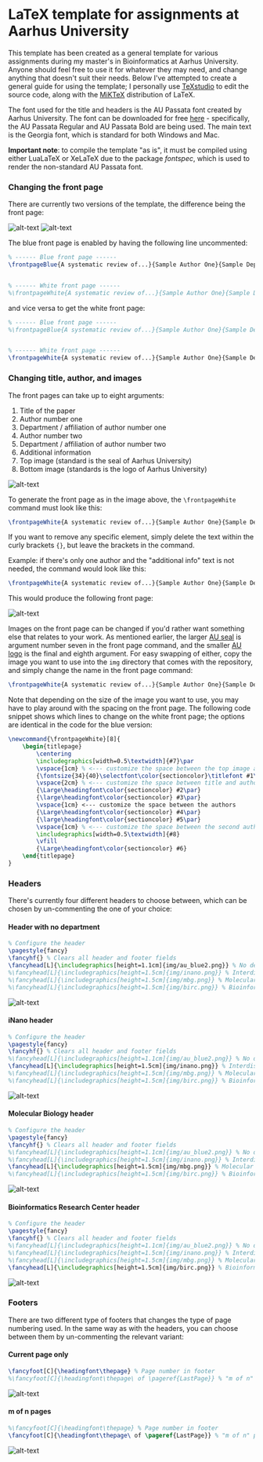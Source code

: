 # LaTeX template for assignments at Aarhus University

This template has been created as a general template for various assignments during my master's in Bioinformatics at Aarhus University. Anyone should feel free to use it for whatever they may need, and change anything that doesn't suit their needs. Below I've attempted to create a general guide for using the template; I personally use [TeXstudio](https://www.texstudio.org/#download) to edit the source code, along with the [MiKTeX](https://miktex.org/download) distribution of LaTeX.

The font used for the title and headers is the AU Passata font created by Aarhus University. The font can be downloaded for free [here](https://medarbejdere.au.dk/en/administration/communication/guidelines/guidelinesforfonts) - specifically, the AU Passata Regular and AU Passata Bold are being used. The main text is the Georgia font, which is standard for both Windows and Mac.

**Important note**: to compile the template "as is", it must be compiled using either LuaLaTeX or XeLaTeX due to the package *fontspec*, which is used to render the non-standard AU Passata font.



### Changing the front page
There are currently two versions of the template, the difference being the front page:

![alt-text](https://github.com/rasmusfreund/latexTemplate/tree/main/src/fp_blue.png "Blue front page")
![alt-text](https://github.com/rasmusfreund/latexTemplate/tree/main/src/fp_white.png "White front page")


The blue front page is enabled by having the following line uncommented:
```latex
% ------ Blue front page ------
\frontpageBlue{A systematic review of...}{Sample Author One}{Sample Department One}{Sample Author Two}{Sample Department Two}{img/ausegl_hvid.png}{img/au_white.png}{}


% ------ White front page ------
%\frontpageWhite{A systematic review of...}{Sample Author One}{Sample Department One}{Sample Author Two}{Sample Department Two}{img/ausegl.png}{img/au_blue.png}{}
```

and vice versa to get the white front page:
```latex
% ------ Blue front page ------
%\frontpageBlue{A systematic review of...}{Sample Author One}{Sample Department One}{Sample Author Two}{Sample Department Two}{img/ausegl_hvid.png}{img/au_white.png}{}


% ------ White front page ------
\frontpageWhite{A systematic review of...}{Sample Author One}{Sample Department One}{Sample Author Two}{Sample Department Two}{img/ausegl.png}{img/au_blue.png}{}
```

### Changing title, author, and images
The front pages can take up to eight arguments:

1. Title of the paper
2. Author number one
3. Department / affiliation of author number one
4. Author number two
5. Department / affiliation of author number two
6. Additional information
7. Top image (standard is the seal of Aarhus University)
8. Bottom image (standards is the logo of Aarhus University)

![alt-text](https://github.com/rasmusfreund/latexTemplate/tree/main/src/fp_args.png "Front page with arguments")


To generate the front page as in the image above, the `\frontpageWhite` command must look like this:

```latex
\frontpageWhite{A systematic review of...}{Sample Author One}{Sample Department One}{Sample Author Two}{Sample Department Two}{Sample additional info}{img/ausegl.png}{img/au_blue.png}

```
If you want to remove any specific element, simply delete the text within the curly brackets `{}`, but leave the brackets in the command.

Example: if there's only one author and the "additional info" text is not needed, the command would look like this:

```latex
\frontpageWhite{A systematic review of...}{Sample Author One}{Sample Department One}{}{}{}{img/ausegl.png}{img/au_blue.png}
```

This would produce the following front page:

![alt-text](https://github.com/rasmusfreund/latexTemplate/tree/main/src/fp_oneauthor.png)

Images on the front page can be changed if you'd rather want something else that relates to your work. As mentioned earlier, the larger [AU seal](https://medarbejdere.au.dk/en/administration/communication/guidelines/seal)
 is argument number seven in the front page command, and the smaller [AU logo](https://medarbejdere.au.dk/en/administration/communication/guidelines/guidelinesforlogo) is the final and eighth argument. For easy swapping of either, copy the image you want to use into the `img` directory that comes with the repository, and simply change the name in the front page command:

 ```latex
 \frontpageWhite{A systematic review of...}{Sample Author One}{Sample Department One}{Sample Author Two}{Sample Department Two}{Sample additional info}{img/MyOwnLargeImage.jpeg}{img/MyOwnSmallImage.png}
 ```

Note that depending on the size of the image you want to use, you may have to play around with the spacing on the front page. The following code snippet shows which lines to change on the white front page; the options are identical in the code for the blue version:

```latex
\newcommand{\frontpageWhite}[8]{
	\begin{titlepage}
		\centering
		\includegraphics[width=0.5\textwidth]{#7}\par
		\vspace{1cm} % <--- customize the space between the top image and the title
		{\fontsize{34}{40}\selectfont\color{sectioncolor}\titlefont #1\par}
		\vspace{2cm} % <--- customize the space between title and author one
		{\Large\headingfont\color{sectioncolor} #2\par}
		{\large\headingfont\color{sectioncolor} #3\par}
		\vspace{1cm} <--- customize the space between the authors
		{\Large\headingfont\color{sectioncolor} #4\par}
		{\large\headingfont\color{sectioncolor} #5\par}
		\vspace{1cm} % <--- customize the space between the second author and the small image
		\includegraphics[width=0.5\textwidth]{#8}
		\vfill
		{\Large\headingfont\color{sectioncolor} #6}
	\end{titlepage}
}
```

### Headers

There's currently four different headers to choose between, which can be chosen by un-commenting the one of your choice:

#### Header with no department
```latex
% Configure the header
\pagestyle{fancy}
\fancyhf{} % Clears all header and footer fields
\fancyhead[L]{\includegraphics[height=1.1cm]{img/au_blue2.png}} % No department
%\fancyhead[L]{\includegraphics[height=1.5cm]{img/inano.png}} % Interdisciplinary Nanoscience department
%\fancyhead[L]{\includegraphics[height=1.5cm]{img/mbg.png}} % Molecular Biology department
%\fancyhead[L]{\includegraphics[height=1.5cm]{img/birc.png}} % Bioinformatics Research department
```
![alt-text](https://github.com/rasmusfreund/latexTemplate/tree/main/src/nodep_header.png "Header with no department")

#### iNano header
```latex
% Configure the header
\pagestyle{fancy}
\fancyhf{} % Clears all header and footer fields
%\fancyhead[L]{\includegraphics[height=1.1cm]{img/au_blue2.png}} % No department
\fancyhead[L]{\includegraphics[height=1.5cm]{img/inano.png}} % Interdisciplinary Nanoscience department
%\fancyhead[L]{\includegraphics[height=1.5cm]{img/mbg.png}} % Molecular Biology department
%\fancyhead[L]{\includegraphics[height=1.5cm]{img/birc.png}} % Bioinformatics Research department
```
![alt-text](https://github.com/rasmusfreund/latexTemplate/tree/main/src/inano_header.png "iNano header")

#### Molecular Biology header
```latex
% Configure the header
\pagestyle{fancy}
\fancyhf{} % Clears all header and footer fields
%\fancyhead[L]{\includegraphics[height=1.1cm]{img/au_blue2.png}} % No department
%\fancyhead[L]{\includegraphics[height=1.5cm]{img/inano.png}} % Interdisciplinary Nanoscience department
\fancyhead[L]{\includegraphics[height=1.5cm]{img/mbg.png}} % Molecular Biology department
%\fancyhead[L]{\includegraphics[height=1.5cm]{img/birc.png}} % Bioinformatics Research department
```
![alt-text](https://github.com/rasmusfreund/latexTemplate/tree/main/src/molbio_header.png "Molecular Biology header")

#### Bioinformatics Research Center header
```latex
% Configure the header
\pagestyle{fancy}
\fancyhf{} % Clears all header and footer fields
%\fancyhead[L]{\includegraphics[height=1.1cm]{img/au_blue2.png}} % No department
%\fancyhead[L]{\includegraphics[height=1.5cm]{img/inano.png}} % Interdisciplinary Nanoscience department
%\fancyhead[L]{\includegraphics[height=1.5cm]{img/mbg.png}} % Molecular Biology department
\fancyhead[L]{\includegraphics[height=1.5cm]{img/birc.png}} % Bioinformatics Research department
```
![alt-text](https://github.com/rasmusfreund/latexTemplate/tree/main/src/nodep_header.png " BiRC header")

### Footers
There are two different type of footers that changes the type of page numbering used. In the same way as with the headers, you can choose between them by un-commenting the relevant variant:

#### Current page only

```latex
\fancyfoot[C]{\headingfont\thepage} % Page number in footer
%\fancyfoot[C]{\headingfont\thepage\ of \pageref{LastPage}} % "m of n" page numbering in footer
```
![alt-text](https://github.com/rasmusfreund/latexTemplate/tree/main/src/current_footer.png "Current page footer")

#### m of n pages
```latex
%\fancyfoot[C]{\headingfont\thepage} % Page number in footer
\fancyfoot[C]{\headingfont\thepage\ of \pageref{LastPage}} % "m of n" page numbering in footer
```
![alt-text](https://github.com/rasmusfreund/latexTemplate/tree/main/src/m_of_n_footer.png "m-of-n footer")


